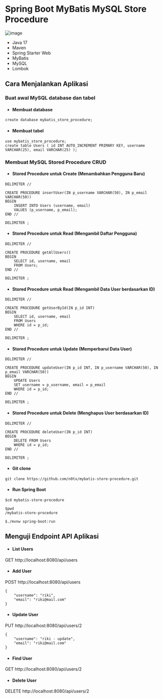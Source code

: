 # Spring Boot MyBatis MySQL Store Procedure

![image](https://github.com/user-attachments/assets/db68a49f-2fa4-408d-9ef8-50495859f400)

- Java 17
- Maven
- Spring Starter Web
- MyBatis
- MySQL
- Lombok

## Cara Menjalankan Aplikasi

### Buat awal MySQL database dan tabel

- #### Membuat database

``` 
create database mybatis_store_procedure;
```

- #### Membuat tabel

``` 
use mybatis_store_procedure; 
create table Users ( id INT AUTO_INCREMENT PRIMARY KEY, username VARCHAR(25), email VARCHAR(25) );
```

### Membuat MySQL Stored Procedure CRUD

- #### Stored Procedure untuk Create (Menambahkan Pengguna Baru)

```
DELIMITER //

CREATE PROCEDURE insertUser(IN p_username VARCHAR(50), IN p_email VARCHAR(50))
BEGIN
    INSERT INTO Users (username, email)
    VALUES (p_username, p_email);
END //

DELIMITER ;
```

- #### Stored Procedure untuk Read (Mengambil Daftar Pengguna)

```
DELIMITER //

CREATE PROCEDURE getAllUsers()
BEGIN
    SELECT id, username, email
    FROM Users;
END //

DELIMITER ;
```

- #### Stored Procedure untuk Read (Mengambil Data User berdasarkan ID)

```
DELIMITER //

CREATE PROCEDURE getUserById(IN p_id INT)
BEGIN
    SELECT id, username, email
    FROM Users
    WHERE id = p_id;
END //

DELIMITER ;
```

- #### Stored Procedure untuk Update (Memperbarui Data User)

```
DELIMITER //

CREATE PROCEDURE updateUser(IN p_id INT, IN p_username VARCHAR(50), IN p_email VARCHAR(50))
BEGIN
    UPDATE Users
    SET username = p_username, email = p_email
    WHERE id = p_id;
END //

DELIMITER ;
```

- #### Stored Procedure untuk Delete (Menghapus User berdasarkan ID)

```
DELIMITER //

CREATE PROCEDURE deleteUser(IN p_id INT)
BEGIN
    DELETE FROM Users
    WHERE id = p_id;
END //

DELIMITER ;
```

- #### Git clone

```
git clone https://github.com/n0tx/mybatis-store-procedure.git
```

- #### Run Spring Boot

```
$cd mybatis-store-procedure

$pwd
/mybatis-store-procedure

$./mvnw spring-boot:run
```

## Menguji Endpoint API Aplikasi

- #### List Users

GET http://localhost:8080/api/users

- #### Add User

POST http://localhost:8080/api/users

```
{
    "username": "riki",
    "email": "riki@mail.com"
}
```

- #### Update User

PUT http://localhost:8080/api/users/2

```
{
    "username": "riki - update",
    "email": "riki@mail.com"
}
```

- #### Find User

GET http://localhost:8080/api/users/2


- #### Delete User

DELETE http://localhost:8080/api/users/2
